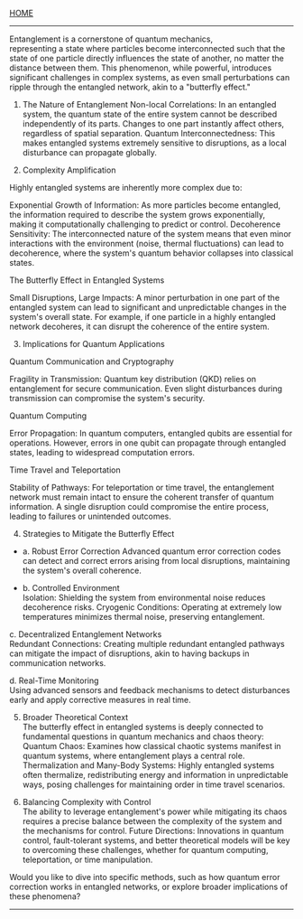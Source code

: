 [HOME](/README.md)    

---    

Entanglement is a cornerstone of quantum mechanics,   
 representing a state where particles become interconnected such that the state of one particle directly influences the state of another, no matter the distance between them. This phenomenon, while powerful, introduces significant challenges in complex systems, as even small perturbations can ripple through the entangled network, akin to a "butterfly effect."



1. The Nature of Entanglement
Non-local Correlations: In an entangled system, the quantum state of the entire system cannot be described independently of its parts. Changes to one part instantly affect others, regardless of spatial separation.
Quantum Interconnectedness: This makes entangled systems extremely sensitive to disruptions, as a local disturbance can propagate globally.



2. Complexity Amplification


Highly entangled systems are inherently more complex due to:


Exponential Growth of Information: As more particles become entangled, the information required to describe the system grows exponentially, making it computationally challenging to predict or control.
Decoherence Sensitivity: The interconnected nature of the system means that even minor interactions with the environment (noise, thermal fluctuations) can lead to decoherence, where the system's quantum behavior collapses into classical states.


The Butterfly Effect in Entangled Systems


Small Disruptions, Large Impacts: A minor perturbation in one part of the entangled system can lead to significant and unpredictable changes in the system's overall state. For example, if one particle in a highly entangled network decoheres, it can disrupt the coherence of the entire system.



3. Implications for Quantum Applications


Quantum Communication and Cryptography


Fragility in Transmission: Quantum key distribution (QKD) relies on entanglement for secure communication. Even slight disturbances during transmission can compromise the system's security.


Quantum Computing


Error Propagation: In quantum computers, entangled qubits are essential for operations. However, errors in one qubit can propagate through entangled states, leading to widespread computation errors.


Time Travel and Teleportation


Stability of Pathways: For teleportation or time travel, the entanglement network must remain intact to ensure the coherent transfer of quantum information. A single disruption could compromise the entire process, leading to failures or unintended outcomes.

4. Strategies to Mitigate the Butterfly Effect    

  - a. Robust Error Correction
Advanced quantum error correction codes can detect and correct errors arising from local disruptions, maintaining the system's overall coherence.

  - b. Controlled Environment    
Isolation: Shielding the system from environmental noise reduces decoherence risks.
Cryogenic Conditions: Operating at extremely low temperatures minimizes thermal noise, preserving entanglement.

c. Decentralized Entanglement Networks   
Redundant Connections: Creating multiple redundant entangled pathways can mitigate the impact of disruptions, akin to having backups in communication networks.

d. Real-Time Monitoring    
Using advanced sensors and feedback mechanisms to detect disturbances early and apply corrective measures in real time.

5. Broader Theoretical Context    
The butterfly effect in entangled systems is deeply connected to fundamental questions in quantum mechanics and chaos theory:    
Quantum Chaos: Examines how classical chaotic systems manifest in quantum systems, where entanglement plays a central role.
Thermalization and Many-Body Systems: Highly entangled systems often thermalize, redistributing energy and information in unpredictable ways, posing challenges for maintaining order in time travel scenarios.

6. Balancing Complexity with Control    
The ability to leverage entanglement's power while mitigating its chaos requires a precise balance between the complexity of the system and the mechanisms for control.
Future Directions: Innovations in quantum control, fault-tolerant systems, and better theoretical models will be key to overcoming these challenges, whether for quantum computing, teleportation, or time manipulation.


Would you like to dive into specific methods, such as how quantum error correction works in entangled networks, or explore broader implications of these phenomena?


---   
